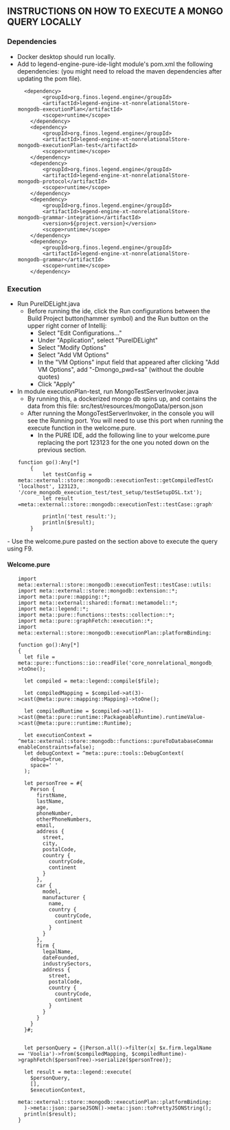 ## INSTRUCTIONS ON HOW TO EXECUTE A MONGO QUERY LOCALLY

### Dependencies
- Docker desktop should run locally.
- Add to legend-engine-pure-ide-light module's pom.xml the following dependencies: (you might need to reload the maven dependencies after updating the pom file).

<div align="center" style="width:100%">
<div style="width:90%" align="left">

      <dependency>
            <groupId>org.finos.legend.engine</groupId>
            <artifactId>legend-engine-xt-nonrelationalStore-mongodb-executionPlan</artifactId>
            <scope>runtime</scope>
        </dependency>
        <dependency>
            <groupId>org.finos.legend.engine</groupId>
            <artifactId>legend-engine-xt-nonrelationalStore-mongodb-executionPlan-test</artifactId>
            <scope>runtime</scope>
        </dependency>
        <dependency>
            <groupId>org.finos.legend.engine</groupId>
            <artifactId>legend-engine-xt-nonrelationalStore-mongodb-protocol</artifactId>
            <scope>runtime</scope>
        </dependency>
        <dependency>
            <groupId>org.finos.legend.engine</groupId>
            <artifactId>legend-engine-xt-nonrelationalStore-mongodb-grammar-integration</artifactId>
            <version>${project.version}</version>
            <scope>runtime</scope>
        </dependency>
        <dependency>
            <groupId>org.finos.legend.engine</groupId>
            <artifactId>legend-engine-xt-nonrelationalStore-mongodb-grammar</artifactId>
            <scope>runtime</scope>
        </dependency>
</div>
</div>

### Execution
- Run PureIDELight.java
  - Before running the ide, click the Run configurations between the Build Project button(hammer symbol) and the Run button on the upper right corner of Intellij:
    - Select "Edit Configurations..."
    - Under "Application", select "PureIDELight"
    - Select "Modify Options"
    - Select "Add VM Options"
    - In the "VM Options" input field that appeared after clicking "Add VM Options", add "-Dmongo_pwd=sa" (without the double quotes)
    - Click "Apply"
- In module executionPlan-test, run MongoTestServerInvoker.java
  - By running this, a dockerized mongo db spins up, and contains the data from this file: src/test/resources/mongoData/person.json
  - After running the MongoTestServerInvoker, in the console you will see the Running port. You will need to use this port when running the execute function in the welcome.pure.
    - In the PURE IDE, add the following line to your welcome.pure replacing the port 123123 for the one you noted down on the previous section.

<div align="center" style="width:100%">
<div style="width:90%" align="left">

    function go():Any[*]
        {
            let testConfig = meta::external::store::mongodb::executionTest::getCompiledTestConfig('4.1.1', 'localhost', 123123, '/core_mongodb_execution_test/test_setup/testSetupDSL.txt');
            let result =meta::external::store::mongodb::executionTest::testCase::graphfetch::filter::greaterThan::testGreaterThanNumber($testConfig);
    
            println('test result:');
            println($result);
        }
</div>
</div>
   - Use the welcome.pure pasted on the section above to execute the query using F9.

#### Welcome.pure

<div align="center" style="width:100%">
<div style="width:90%" align="left">

    import meta::external::store::mongodb::executionTest::testCase::utils::*;
    import meta::external::store::mongodb::extension::*;
    import meta::pure::mapping::*;
    import meta::external::shared::format::metamodel::*;
    import meta::legend::*;
    import meta::pure::functions::tests::collection::*;
    import meta::pure::graphFetch::execution::*;
    import meta::external::store::mongodb::executionPlan::platformBinding::legendJava::test::*;
    
    function go():Any[*]
    {
      let file = meta::pure::functions::io::readFile('core_nonrelational_mongodb_java_platform_binding/test/pureSetup.txt')->toOne();
      
      let compiled = meta::legend::compile($file);
      
      let compiledMapping = $compiled->at(3)->cast(@meta::pure::mapping::Mapping)->toOne();
      
      let compiledRuntime = $compiled->at(1)->cast(@meta::pure::runtime::PackageableRuntime).runtimeValue->cast(@meta::pure::runtime::Runtime);
      
      let executionContext = ^meta::external::store::mongodb::functions::pureToDatabaseCommand::MongoDBExecutionContext(queryTimeOutInSeconds=5, enableConstraints=false);
      let debugContext = ^meta::pure::tools::DebugContext(
        debug=true,
        space=' '
      );
    
      let personTree = #{
        Person {
          firstName,
          lastName,
          age,
          phoneNumber,
          otherPhoneNumbers,
          email,
          address {
            street,
            city,
            postalCode,
            country {
              countryCode,
              continent
            }
          },
          car {
            model,
            manufacturer {
              name,
              country {
                countryCode,
                continent
              }
            }
          },
          firm {
            legalName,
            dateFounded,
            industrySectors,
            address {
              street,
              postalCode,
              country {
                countryCode,
                continent
              }
            }
          }
        }
      }#;
    
    
      let personQuery = {|Person.all()->filter(x| $x.firm.legalName == 'Voolia')->from($compiledMapping, $compiledRuntime)->graphFetch($personTree)->serialize($personTree)};
    
      let result = meta::legend::execute(
        $personQuery,
        [],
        $executionContext,
        meta::external::store::mongodb::executionPlan::platformBinding::legendJava::mongoDBLegendJavaPlatformBindingExtensions()
      )->meta::json::parseJSON()->meta::json::toPrettyJSONString();
      println($result);
    }
</div>
</div>
